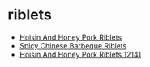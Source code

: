 # riblets

 * [Hoisin And Honey Pork Riblets](../../index/h/hoisin-and-honey-pork-riblets-12141.json)
 * [Spicy Chinese Barbeque Riblets](../../index/s/spicy-chinese-barbeque-riblets.json)
 * [Hoisin And Honey Pork Riblets 12141](../../index/h/hoisin-and-honey-pork-riblets-12141.json)
